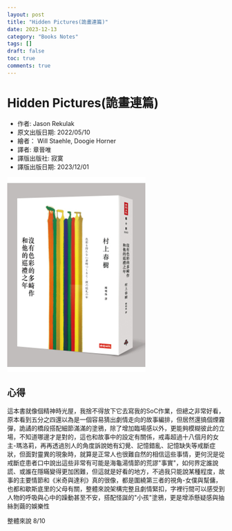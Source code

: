 ```yaml
---
layout: post
title: "Hidden Pictures(詭畫連篇)"
date: 2023-12-13
category: "Books Notes"
tags: []
draft: false
toc: true
comments: true
---
```


# Hidden Pictures(詭畫連篇)
* 作者: Jason Rekulak
* 原文出版日期: 2022/05/10
* 繪者： Will Staehle, Doogie Horner
* 譯者: 章晉唯
* 譯版出版社: 寂寞
* 譯版出版日期: 2023/12/01

![](/assets/posts/沒有色彩的多崎作和他的巡禮之年.jpg)
<!-- more -->

## 心得
這本書就像個精神時光屋，我捨不得放下它去寫我的SoC作業，但總之非常好看，原本看到五分之四還以為是一個容易猜出劇情走向的故事編排，但居然還搞個煙霧彈，詭譎的橋段搭配細節滿滿的塗鴉，除了增加臨場感以外，更能夠模糊彼此的立場，不知道哪邊才是對的，這也和故事中的設定有關係，戒毒超過十八個月的女主-瑪洛莉，再再透過別人的角度訴說她有幻覺、記憶錯亂、記憶缺失等戒斷症狀，但面對靈異的現象時，就算是正常人也很難自然的相信這些事情，更何況是從戒斷症患者口中說出這些非常有可能是海龜湯情節的荒謬"事實"，如何界定誰說謊、或誰在隱瞞變得更加困難，但這就是好看的地方，不過我只能說某種程度，故事的主要情節和《米奇與達利》真的很像，都是圍繞第三者的視角-女僕與幫傭，也都和歇斯底里的父母有關，整體來說架構完整且劇情緊扣，字裡行間可以感受到人物的呼吸與心中的躁動甚至不安，搭配怪誕的"小孩"塗鴉，更是增添懸疑感與抽絲剝繭的娛樂性

整體來說 8/10